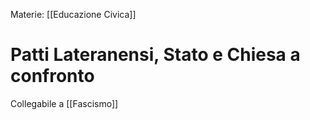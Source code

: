 Materie: [[Educazione Civica]]

# Patti Lateranensi, Stato e Chiesa a confronto
Collegabile a [[Fascismo]]